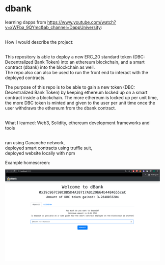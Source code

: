 # dbank
learning dapps from https://www.youtube.com/watch?v=xWFba_9QYmc&ab_channel=DappUniversity: <br /><br />


How I would describe the project:<br /><br />

This repository is able to deploy a new ERC_20 standard token (DBC: Decentralized Bank Token) into an ethereum blockchain, and a smart contract (dbank) into the blockchain as well. <br />
The repo also can also be used to run the front end to interact with the deployed contracts. <br />

The purpose of this repo is to be able to gain a new token (DBC: Decentralized Bank Token) by keeping ethereum locked up on a smart contract inside a blockchain. The more ethereum is locked up per unit time, the more DBC token is minted and given to the user per unit time once the user withdraws the ethereum from the dbank contract. <br /> <br />

What I learned: Web3, Solidity, ethereum development frameworks and tools <br /><br />

  ran using Gananche network, <br />
  deployed smart contracts using truffle suit, <br />
  deployed website locally with npm <br />
  
Example homescreen: <br />  

![alt text](https://github.com/EnrikoChavez/dbank/blob/master/_example_image_homescreen.png?raw=true)
